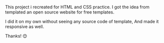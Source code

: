 This project i recreated for HTML and CSS practice. I got the idea from templated an open source website for free templates.

I did it on my own without seeing any source code of template, And made it responsive as well.

Thanks! 😊
